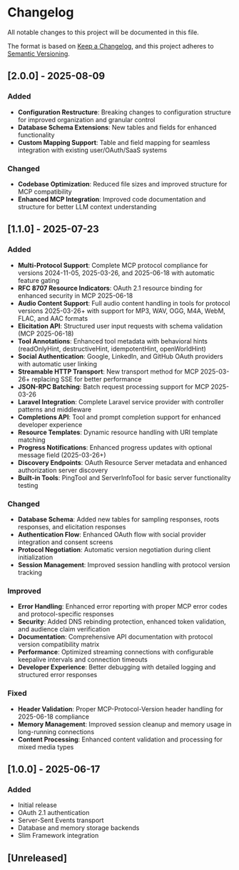# Changelog

All notable changes to this project will be documented in this file.

The format is based on [Keep a Changelog](https://keepachangelog.com/en/1.0.0/),
and this project adheres to [Semantic Versioning](https://semver.org/spec/v2.0.0.html).

## [2.0.0] - 2025-08-09
### Added
- **Configuration Restructure**: Breaking changes to configuration structure for improved organization and granular control
- **Database Schema Extensions**: New tables and fields for enhanced functionality
- **Custom Mapping Support**: Table and field mapping for seamless integration with existing user/OAuth/SaaS systems

### Changed
- **Codebase Optimization**: Reduced file sizes and improved structure for MCP compatibility
- **Enhanced MCP Integration**: Improved code documentation and structure for better LLM context understanding



## [1.1.0] - 2025-07-23
### Added
- **Multi-Protocol Support**: Complete MCP protocol compliance for versions 2024-11-05, 2025-03-26, and 2025-06-18 with automatic feature gating
- **RFC 8707 Resource Indicators**: OAuth 2.1 resource binding for enhanced security in MCP 2025-06-18
- **Audio Content Support**: Full audio content handling in tools for protocol versions 2025-03-26+ with support for MP3, WAV, OGG, M4A, WebM, FLAC, and AAC formats
- **Elicitation API**: Structured user input requests with schema validation (MCP 2025-06-18)
- **Tool Annotations**: Enhanced tool metadata with behavioral hints (readOnlyHint, destructiveHint, idempotentHint, openWorldHint)
- **Social Authentication**: Google, LinkedIn, and GitHub OAuth providers with automatic user linking
- **Streamable HTTP Transport**: New transport method for MCP 2025-03-26+ replacing SSE for better performance
- **JSON-RPC Batching**: Batch request processing support for MCP 2025-03-26
- **Laravel Integration**: Complete Laravel service provider with controller patterns and middleware
- **Completions API**: Tool and prompt completion support for enhanced developer experience
- **Resource Templates**: Dynamic resource handling with URI template matching
- **Progress Notifications**: Enhanced progress updates with optional message field (2025-03-26+)
- **Discovery Endpoints**: OAuth Resource Server metadata and enhanced authorization server discovery
- **Built-in Tools**: PingTool and ServerInfoTool for basic server functionality testing

### Changed
- **Database Schema**: Added new tables for sampling responses, roots responses, and elicitation responses
- **Authentication Flow**: Enhanced OAuth flow with social provider integration and consent screens
- **Protocol Negotiation**: Automatic version negotiation during client initialization
- **Session Management**: Improved session handling with protocol version tracking

### Improved
- **Error Handling**: Enhanced error reporting with proper MCP error codes and protocol-specific responses
- **Security**: Added DNS rebinding protection, enhanced token validation, and audience claim verification
- **Documentation**: Comprehensive API documentation with protocol version compatibility matrix
- **Performance**: Optimized streaming connections with configurable keepalive intervals and connection timeouts
- **Developer Experience**: Better debugging with detailed logging and structured error responses

### Fixed
- **Header Validation**: Proper MCP-Protocol-Version header handling for 2025-06-18 compliance
- **Memory Management**: Improved session cleanup and memory usage in long-running connections
- **Content Processing**: Enhanced content validation and processing for mixed media types



## [1.0.0] - 2025-06-17
### Added
- Initial release
- OAuth 2.1 authentication
- Server-Sent Events transport
- Database and memory storage backends
- Slim Framework integration



## [Unreleased]
